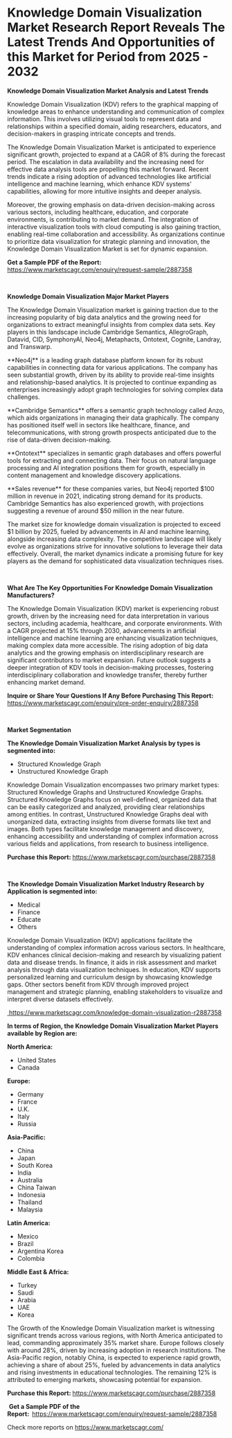 <p><h1>Knowledge Domain Visualization Market Research Report Reveals The Latest Trends And Opportunities of this Market for Period from 2025 - 2032</h1></p><p><strong>Knowledge Domain Visualization Market Analysis and Latest Trends</strong></p>
<p><p>Knowledge Domain Visualization (KDV) refers to the graphical mapping of knowledge areas to enhance understanding and communication of complex information. This involves utilizing visual tools to represent data and relationships within a specified domain, aiding researchers, educators, and decision-makers in grasping intricate concepts and trends.</p><p>The Knowledge Domain Visualization Market is anticipated to experience significant growth, projected to expand at a CAGR of 8% during the forecast period. The escalation in data availability and the increasing need for effective data analysis tools are propelling this market forward. Recent trends indicate a rising adoption of advanced technologies like artificial intelligence and machine learning, which enhance KDV systems' capabilities, allowing for more intuitive insights and deeper analysis.</p><p>Moreover, the growing emphasis on data-driven decision-making across various sectors, including healthcare, education, and corporate environments, is contributing to market demand. The integration of interactive visualization tools with cloud computing is also gaining traction, enabling real-time collaboration and accessibility. As organizations continue to prioritize data visualization for strategic planning and innovation, the Knowledge Domain Visualization Market is set for dynamic expansion.</p></p>
<p><strong>Get a Sample PDF of the Report:&nbsp;</strong> <a href="https://www.marketscagr.com/enquiry/request-sample/2887358?utm_campaign=2460&utm_medium=2&utm_source=Github&utm_content=ia&utm_term=14032025&utm_id=knowledge-domain-visualization">https://www.marketscagr.com/enquiry/request-sample/2887358</a></p>
<p>&nbsp;</p>
<p><strong>Knowledge Domain Visualization Major Market Players</strong></p>
<p><p>The Knowledge Domain Visualization market is gaining traction due to the increasing popularity of big data analytics and the growing need for organizations to extract meaningful insights from complex data sets. Key players in this landscape include Cambridge Semantics, AllegroGraph, Datavid, CID, SymphonyAI, Neo4j, Metaphacts, Ontotext, Cognite, Landray, and Transwarp.</p><p>**Neo4j** is a leading graph database platform known for its robust capabilities in connecting data for various applications. The company has seen substantial growth, driven by its ability to provide real-time insights and relationship-based analytics. It is projected to continue expanding as enterprises increasingly adopt graph technologies for solving complex data challenges.</p><p>**Cambridge Semantics** offers a semantic graph technology called Anzo, which aids organizations in managing their data graphically. The company has positioned itself well in sectors like healthcare, finance, and telecommunications, with strong growth prospects anticipated due to the rise of data-driven decision-making.</p><p>**Ontotext** specializes in semantic graph databases and offers powerful tools for extracting and connecting data. Their focus on natural language processing and AI integration positions them for growth, especially in content management and knowledge discovery applications.</p><p>**Sales revenue** for these companies varies, but Neo4j reported $100 million in revenue in 2021, indicating strong demand for its products. Cambridge Semantics has also experienced growth, with projections suggesting a revenue of around $50 million in the near future.</p><p>The market size for knowledge domain visualization is projected to exceed $1 billion by 2025, fueled by advancements in AI and machine learning, alongside increasing data complexity. The competitive landscape will likely evolve as organizations strive for innovative solutions to leverage their data effectively. Overall, the market dynamics indicate a promising future for key players as the demand for sophisticated data visualization techniques rises.</p></p>
<p>&nbsp;</p>
<p><strong>What Are The Key Opportunities For Knowledge Domain Visualization Manufacturers?</strong></p>
<p><p>The Knowledge Domain Visualization (KDV) market is experiencing robust growth, driven by the increasing need for data interpretation in various sectors, including academia, healthcare, and corporate environments. With a CAGR projected at 15% through 2030, advancements in artificial intelligence and machine learning are enhancing visualization techniques, making complex data more accessible. The rising adoption of big data analytics and the growing emphasis on interdisciplinary research are significant contributors to market expansion. Future outlook suggests a deeper integration of KDV tools in decision-making processes, fostering interdisciplinary collaboration and knowledge transfer, thereby further enhancing market demand.</p></p>
<p><strong>Inquire or Share Your Questions If Any Before Purchasing This Report:</strong> <a href="https://www.marketscagr.com/enquiry/pre-order-enquiry/2887358?utm_campaign=2460&utm_medium=2&utm_source=Github&utm_content=ia&utm_term=14032025&utm_id=knowledge-domain-visualization">https://www.marketscagr.com/enquiry/pre-order-enquiry/2887358</a></p>
<p>&nbsp;</p>
<p><strong>Market Segmentation</strong></p>
<p><strong>The Knowledge Domain Visualization Market Analysis by types is segmented into:</strong></p>
<p><ul><li>Structured Knowledge Graph</li><li>Unstructured Knowledge Graph</li></ul></p>
<p><p>Knowledge Domain Visualization encompasses two primary market types: Structured Knowledge Graphs and Unstructured Knowledge Graphs. Structured Knowledge Graphs focus on well-defined, organized data that can be easily categorized and analyzed, providing clear relationships among entities. In contrast, Unstructured Knowledge Graphs deal with unorganized data, extracting insights from diverse formats like text and images. Both types facilitate knowledge management and discovery, enhancing accessibility and understanding of complex information across various fields and applications, from research to business intelligence.</p></p>
<p><strong>Purchase this Report:&nbsp;</strong><a href="https://www.marketscagr.com/purchase/2887358?utm_campaign=2460&utm_medium=2&utm_source=Github&utm_content=ia&utm_term=14032025&utm_id=knowledge-domain-visualization">https://www.marketscagr.com/purchase/2887358</a></p>
<p>&nbsp;</p>
<p><strong>The Knowledge Domain Visualization Market Industry Research by Application is segmented into:</strong></p>
<p><ul><li>Medical</li><li>Finance</li><li>Educate</li><li>Others</li></ul></p>
<p><p>Knowledge Domain Visualization (KDV) applications facilitate the understanding of complex information across various sectors. In healthcare, KDV enhances clinical decision-making and research by visualizing patient data and disease trends. In finance, it aids in risk assessment and market analysis through data visualization techniques. In education, KDV supports personalized learning and curriculum design by showcasing knowledge gaps. Other sectors benefit from KDV through improved project management and strategic planning, enabling stakeholders to visualize and interpret diverse datasets effectively.</p></p>
<p><a href="https://www.marketscagr.com/knowledge-domain-visualization-r2887358?utm_campaign=2460&utm_medium=2&utm_source=Github&utm_content=ia&utm_term=14032025&utm_id=knowledge-domain-visualization">&nbsp;https://www.marketscagr.com/knowledge-domain-visualization-r2887358</a></p>
<p><strong>In terms of Region, the Knowledge Domain Visualization Market Players available by Region are:</strong></p>
<p>
    <p> <strong> North America: </strong>
        <ul>
            <li>United States</li>
            <li>Canada</li>
        </ul>
        </p> 
    <p> <strong> Europe: </strong>
        <ul>
            <li>Germany</li>
            <li>France</li>
            <li>U.K.</li>
            <li>Italy</li>
            <li>Russia</li>
        </ul>
        </p> 
    <p> <strong> Asia-Pacific: </strong>
        <ul>
            <li>China</li>
            <li>Japan</li>
            <li>South Korea</li>
            <li>India</li>
            <li>Australia</li>
            <li>China Taiwan</li>
            <li>Indonesia</li>
            <li>Thailand</li>
            <li>Malaysia</li>
        </ul>
        </p> 
    <p> <strong> Latin America: </strong>
        <ul>
            <li>Mexico</li>
            <li>Brazil</li>
            <li>Argentina Korea</li>
            <li>Colombia</li>
        </ul>
        </p> 
    <p> <strong> Middle East & Africa: </strong>
        <ul>
            <li>Turkey</li>
            <li>Saudi</li>
            <li>Arabia</li>
            <li>UAE</li>
            <li>Korea</li>
        </ul>
    </p>
    </p>
<p><p>The Growth of the Knowledge Domain Visualization market is witnessing significant trends across various regions, with North America anticipated to lead, commanding approximately 35% market share. Europe follows closely with around 28%, driven by increasing adoption in research institutions. The Asia-Pacific region, notably China, is expected to experience rapid growth, achieving a share of about 25%, fueled by advancements in data analytics and rising investments in educational technologies. The remaining 12% is attributed to emerging markets, showcasing potential for expansion.</p></p>
<p><strong>Purchase this Report: </strong><a href="https://www.marketscagr.com/purchase/2887358?utm_campaign=2460&utm_medium=2&utm_source=Github&utm_content=ia&utm_term=14032025&utm_id=knowledge-domain-visualization">https://www.marketscagr.com/purchase/2887358</a></p>
<p>&nbsp;<strong>Get a Sample PDF of the Report:&nbsp;&nbsp;</strong><a href="https://www.marketscagr.com/enquiry/request-sample/2887358?utm_campaign=2460&utm_medium=2&utm_source=Github&utm_content=ia&utm_term=14032025&utm_id=knowledge-domain-visualization">https://www.marketscagr.com/enquiry/request-sample/2887358</a></p>
<p><strong></strong></p>
<p>Check more reports on <a href="https://www.marketscagr.com/?utm_campaign=2460&utm_medium=2&utm_source=Github&utm_content=ia&utm_term=14032025&utm_id=knowledge-domain-visualization">https://www.marketscagr.com/</a></p>